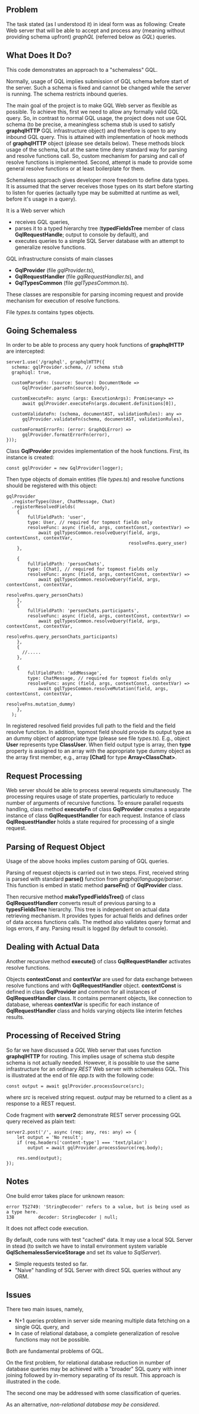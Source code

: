 ## Problem

The task stated (as I understood it) in ideal form was as following:
Create Web server that will be able to accept and process any 
(meaning without providing schema upfront) *graphQL* (referred below as *GQL*) queries. 

## What Does It Do?

This code demonstrates an approach to a "schemaless" GQL.

Normally, usage of GQL implies submission of GQL schema before start of the server.
Such a schema is fixed and cannot be changed while the server is running.
The schema restricts inbound queries.

The main goal of the project is to make GQL Web server as flexible as possible.
To achieve this, first we need to allow any formally valid GQL query.
So, in contrast to normal GQL usage, the project does not use GQL schema 
(to be precise, a meaningless schema stub is used to satisfy **graphqlHTTP** GQL infrastructure object)
and therefore is open to any inbound GQL query.
This is attained with implementation of hook methods of **graphqlHTTP** object (please see details below).
These methods block usage of the schema, but at the same time deny standard way for parsing and resolve functions call.
So, custom mechanism for parsing and call of resolve functions is implemented.
Second, attempt is made to provide some general resolve functions or at least boilerplate for them.

Schemaless approach gives developer more freedom to define data types.
It is assumed that the server receives those types on its start before starting to listen for queries 
(actually type may be submitted at runtime as well, before it's usage in a query).

It is a Web server which
- receives GQL queries,
- parses it to a typed hierarchy tree (**typedFieldsTree** member of class **GqlRequestHandle**; 
output to console by default), and
- executes queries to a simple SQL Server database with an attempt to generalize resolve functions.

GQL infrastructure consists of main classes 
- **GqlProvider** (file *gqlProvider.ts*),
- **GqlRequestHandler**  (file *gqlRequestHandler.ts*), and 
- **GqlTypesCommon** (file *gqlTypesCommon.ts*).   

These classes are responsible for parsing incoming request and provide mechanism for execution of resolve functions.

File *types.ts* contains types objects.

## Going Schemaless

In order to be able to process any query hook functions of **graphqlHTTP** are intercepted:  
 
	server1.use('/graphql', graphqlHTTP({
	  schema: gqlProvider.schema, // schema stub
	  graphiql: true,
	  
	  customParseFn: (source: Source): DocumentNode =>
          GqlProvider.parseFn(source.body),

	  customExecuteFn: async (args: ExecutionArgs): Promise<any> =>
		  await gqlProvider.executeFn(args.document.definitions[0]),

	  customValidateFn: (schema, documentAST, validationRules): any =>
		  gqlProvider.validateFn(schema, documentAST, validationRules),

	  customFormatErrorFn: (error: GraphQLError) =>
		  gqlProvider.formatErrorFn(error),
	})); 
	
Class **GqlProvider** provides implementation of the hook functions.
First, its instance is created:
	
	const gqlProvider = new GqlProvider(logger);

Then type objects of domain entities (file *types.ts*) and resolve functions should be registered with this object:

	gqlProvider
      .registerTypes(User, ChatMessage, Chat)
      .registerResolvedFields(
        {
            fullFieldPath: 'user',
            type: User, // required for topmost fields only
            resolveFunc: async (field, args, contextConst, contextVar) =>
                await gqlTypesCommon.resolveQuery(field, args, contextConst, contextVar,
                                                  resolveFns.query_user)
        },

        {
            fullFieldPath: 'personChats',
            type: [Chat], // required for topmost fields only
            resolveFunc: async (field, args, contextConst, contextVar) =>
                await gqlTypesCommon.resolveQuery(field, args, contextConst, contextVar,
                                                  resolveFns.query_personChats)
        },
        {
            fullFieldPath: 'personChats.participants',
            resolveFunc: async (field, args, contextConst, contextVar) =>
                await gqlTypesCommon.resolveQuery(field, args, contextConst, contextVar,
                                                  resolveFns.query_personChats_participants)
        },
        {
          //.....
        },
        
        {
            fullFieldPath: 'addMessage',
            type: ChatMessage, // required for topmost fields only
            resolveFunc: async (field, args, contextConst, contextVar) =>
                await gqlTypesCommon.resolveMutation(field, args, contextConst, contextVar,
                                                     resolveFns.mutation_dummy)
        },       
      );
		
In registered resolved field provides full path to the field and the field resolve function.
In addition, topmost field should provide its output type as an dummy object of appropriate type 
(please see file *types.ts*).
E.g., object **User** represents type **ClassUser**.
When field output type is array, then **type** property is assigned to an array with the appropriate type dummy object 
as the array first member, e.g., array **[Chat]** for type **Array&lt;ClassChat&gt;**.      

## Request Processing

Web server should be able to process several requests simultaneously.
The processing requires usage of state properties, particularly to reduce number of arguments of recursive functions.
To ensure parallel requests handling, class method **executeFn** of class **GqlProvider** creates a separate instance
of class **GqlRequestHandler** for each request.
Instance of class **GqlRequestHandler** holds a state required for processing of a single request.    
	
## Parsing of Request Object

Usage of the above hooks implies custom parsing of GQL queries.

Parsing of request objects is carried out in two steps.
First, received string is parsed with standard **parse()** function from *graphql/language/parser*.
This function is embed in static method **parseFn()** of **GqlProvider** class.   

Then recursive method **makeTypedFieldsTree()** of class **GqlRequestHandlerr** converts result of previous parsing
to a **typesFieldsTree** hierarchy.
This tree is independent on actual data retrieving mechanism.
It provides types for actual fields and defines order of data access functions calls.
The method also validates query format and logs errors, if any.
Parsing result is logged (by default to console).

## Dealing with Actual Data

Another recursive method **execute()** of class **GqlRequestHandler** activates resolve functions.

Objects **contextConst** and **contextVar** are used for data exchange between resolve functions and with
**GqlRequestHandler** object.
**contextConst** is defined in class **GqlProvider** and common for all instances of **GqlRequestHandler** class.
It contains permanent objects, like connection to database, whereas
**contextVar** is specific for each instance of **GqlRequestHandler** class and holds varying objects 
like interim fetches results. 

## Processing of Received String

So far we have discussed a *GQL* Web server that uses function **graphqlHTTP** for routing.
This implies usage of schema stub despite schema is not actually needed. 
However, it is possible to use the same infrastructure for an ordinary *REST* Web server with schemaless GQL.
This is illustrated at the end of file *app.ts* with the following code:

    const output = await gqlProvider.processSource(src);
    
where *src* is received string request. 
*output* may be returned to a client as a response to a REST request. 

Code fragment with **server2** demonstrate REST server processing GQL query received as plain text:

    server2.post('/', async (req: any, res: any) => {
        let output = 'No result';
        if (req.headers['content-type'] === 'text/plain')
            output = await gqlProvider.processSource(req.body);

        res.send(output);
    });

## Notes

One build error takes place for unknown reason:
    
    error TS2749: 'StringDecoder' refers to a value, but is being used as a type here.
    138         decoder: StringDecoder | null;

It does not affect code execution.

By default, code runs with test "cached" data.
It may use a local SQL Server in stead (to switch we have to install environment system variable 
**GqlSchemalessServiceStorage** and set its value to *SqlServer*).

- Simple requests tested so far.
- "Naive" handling of SQL Server with direct SQL queries without any ORM.

## Issues

There two main issues, namely,

- N+1 queries problem in server side meaning multiple data fetching on a single GQL query, and
- In case of relational database, a complete generalization of resolve functions may not be possible.

Both are fundamental problems of GQL. 

On the first problem, for relational database reduction in number of database queries may be achieved with 
a "broader" SQL query with inner joining followed by in-memory separating of its result. 
This approach is illustrated in the code.

The second one may be addressed with some classification of queries.

As an alternative, *non-relational database may be considered*.

